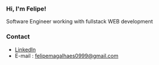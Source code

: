 ###  Hi, I'm Felipe! 
Software Engineer working with fullstack WEB development

### Contact
 - [LinkedIn](https://www.linkedin.com/in/felipe-magalhaes-b2b36a2b6)
 - E-mail : felipemagalhaes0999@gmail.com
